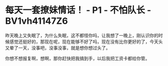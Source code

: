 # 每天一套撩妹情话！ - P1 - 不怕队长 - BV1vh41147Z6

昨天晚上又失眠了，为什么失眠，这不都怪你吗，让我想了一晚上，刚认识你的时候感觉还挺好的，那现在呢，现在能够不好了吗，现在没有比你更好的了，今天头又晕了一天，没事吧，没事没事，就是想你想过头了。

你想不想报复啊，想啊，那你赶快把我搞到手，以后我把工资卡都给你管。
